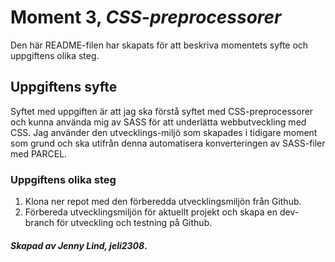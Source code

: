 # Moment 3, _CSS-preprocessorer_
Den här README-filen har skapats för att beskriva momentets syfte och uppgiftens olika steg.

## Uppgiftens syfte

Syftet med uppgiften är att jag ska förstå syftet med CSS-preprocessorer och kunna använda mig av SASS för att underlätta webbutveckling med CSS. Jag använder den utvecklings-miljö som skapades i tidigare moment som grund och ska utifrån denna automatisera konverteringen av SASS-filer med PARCEL.

### Uppgiftens olika steg

1. Klona ner repot med den förberedda utvecklingsmiljön från Github.
2. Förbereda utvecklingsmiljön för aktuellt projekt och skapa en dev-branch för utveckling och testning på Github. 

#### _Skapad av Jenny Lind, jeli2308_.